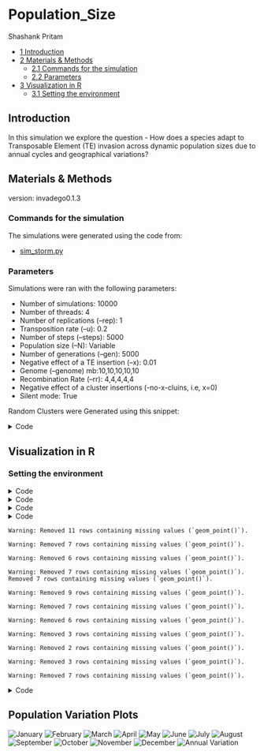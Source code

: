 # Population_Size
Shashank Pritam

- [<span class="toc-section-number">1</span>
  Introduction](#introduction)
- [<span class="toc-section-number">2</span> Materials &
  Methods](#materials-methods)
  - [<span class="toc-section-number">2.1</span> Commands for the
    simulation](#commands-for-the-simulation)
  - [<span class="toc-section-number">2.2</span>
    Parameters](#parameters)
- [<span class="toc-section-number">3</span> Visualization in
  R](#visualization-in-r)
  - [<span class="toc-section-number">3.1</span> Setting the
    environment](#setting-the-environment)

## Introduction

In this simulation we explore the question - How does a species adapt to
Transposable Element (TE) invasion across dynamic population sizes due
to annual cycles and geographical variations?

## Materials & Methods

version: invadego0.1.3

### Commands for the simulation

The simulations were generated using the code from:

- [sim_storm.py](./Simulation-Results_Files/simulation_storm/minfit/sim_storm.py)

### Parameters

Simulations were ran with the following parameters:

- Number of simulations: 10000
- Number of threads: 4
- Number of replications (–rep): 1
- Transposition rate (–u): 0.2
- Number of steps (–steps): 5000
- Population size (–N): Variable
- Number of generations (–gen): 5000
- Negative effect of a TE insertion (–x): 0.01
- Genome (–genome) mb:10,10,10,10,10
- Recombination Rate (–rr): 4,4,4,4,4
- Negative effect of a cluster insertions (-no-x-cluins, i.e, x=0)
- Silent mode: True

Random Clusters were Generated using this snippet:

<details>
<summary>Code</summary>

``` python
def get_rand_clusters(): 
    lower_limit = 0  # Lower bound
    upper_limit = math.log10(1e+7)  # Upper bound
    r = math.floor(10**random.uniform(lower_limit, upper_limit))
    return f"{r},{r},{r},{r},{r}"
```

</details>

## Visualization in R

### Setting the environment

<details>
<summary>Code</summary>

``` r
library(tidyverse)
library(ggplot2)
library(readr)
library(animation)
theme_set(theme_bw())
```

</details>
<details>
<summary>Code</summary>

``` r
simulation_folder_path <- "/Users/shashankpritam/github/Insertion-Bias-TE/Simulation-Results_Files/simulation_storm/popvar/10thDec2023at072107PM/"

month_folders <- c("January", "February", "March", "April", "May", "June", "July", "August", "September", "October", "November", "December")


load_month_data <- function(folder_path, month) {
  # Define column names
  column_names <- c("rep", "gen", "popstat", "spacer_1", "fwte", "avw", "min_w", "avtes", "avpopfreq", "fixed", "spacer_2", "phase", "fwcli", "avcli", "fixcli", "spacer_3", "avbias", "3tot", "3cluster", "spacer_4", "sampleid")
  
  # Construct the file path
  file_path <- paste0(folder_path, month, "/combined.txt")

  # Read the data
  df <- read_delim(file_path, delim = '\t', col_names = column_names, show_col_types = FALSE)

  # Convert necessary columns to numeric
  numeric_columns <- c("rep", "gen", "fwte", "avw", "min_w", "avtes", "avpopfreq", "fixed", "fwcli", "avcli", "fixcli", "avbias", "sampleid")
  df[numeric_columns] <- lapply(df[numeric_columns], as.numeric)

  # Create the sampleid_percent column
  df <- df %>%
        mutate(sampleid_percent = (sampleid / 10000) * 100)

  return(df)
}
```

</details>
<details>
<summary>Code</summary>

``` r
plot_data <- function(df, month, u_value) {
  ggplot(df, aes(x = sampleid_percent, y = avbias, color = min_w)) +
    geom_point(alpha = 1.2, size = 2.5) +
    ylab("Average Bias in TE Insertion") +
    xlab("Cluster Size (% of 10 Mb Genome)") +
    labs(
      title = paste("Cluster Size vs Average Bias -", month),
      subtitle = paste("Transposition rate (–u):", u_value)
    ) +
    theme_minimal() +
    scale_color_gradientn(
      name = "Minimum Fitness of the Population",
      breaks = c(0.01, 0.1, 0.33, 0.66, 1),
      colors = c("darkred", "red", "yellow", "lightgreen", "green")
    ) +
    scale_x_log10() +
    theme(legend.position = "bottom")
}
```

</details>
<details>
<summary>Code</summary>

``` r
u_value <- 0.02

# Create the plots and save them as individual image files
for (month in month_folders) {
  df <- load_month_data(simulation_folder_path, month)
  plot <- plot_data(df, month, u_value)
  
  # Save the plot
  ggsave(paste0("images/pop_var_", month, ".jpg"), plot, width = 10, height = 8)
}
```

</details>

    Warning: Removed 11 rows containing missing values (`geom_point()`).

    Warning: Removed 7 rows containing missing values (`geom_point()`).

    Warning: Removed 6 rows containing missing values (`geom_point()`).

    Warning: Removed 7 rows containing missing values (`geom_point()`).
    Removed 7 rows containing missing values (`geom_point()`).

    Warning: Removed 9 rows containing missing values (`geom_point()`).

    Warning: Removed 7 rows containing missing values (`geom_point()`).

    Warning: Removed 6 rows containing missing values (`geom_point()`).

    Warning: Removed 3 rows containing missing values (`geom_point()`).

    Warning: Removed 2 rows containing missing values (`geom_point()`).

    Warning: Removed 3 rows containing missing values (`geom_point()`).

    Warning: Removed 7 rows containing missing values (`geom_point()`).

<details>
<summary>Code</summary>

``` r
# Create a string with the sorted image filenames
image_files <- paste0("images/pop_var_", month_folders, ".jpg")
image_files_str <- paste(image_files, collapse = " ")

# Create the GIF with the images in the correct order
system(paste("convert -delay 100 -loop 0", image_files_str, "images/pop_var.gif"))
```

</details>
<html>
<body>
<h2>
Population Variation Plots
</h2>

<img src="images/pop_var_January.jpg" alt="January">
<img src="images/pop_var_February.jpg" alt="February">
<img src="images/pop_var_March.jpg" alt="March">
<img src="images/pop_var_April.jpg" alt="April">
<img src="images/pop_var_May.jpg" alt="May">
<img src="images/pop_var_June.jpg" alt="June">
<img src="images/pop_var_July.jpg" alt="July">
<img src="images/pop_var_August.jpg" alt="August">
<img src="images/pop_var_September.jpg" alt="September">
<img src="images/pop_var_October.jpg" alt="October">
<img src="images/pop_var_November.jpg" alt="November">
<img src="images/pop_var_December.jpg" alt="December">

<img src="images/pop_var.gif" alt="Annual Variation">
</body>
</html>
